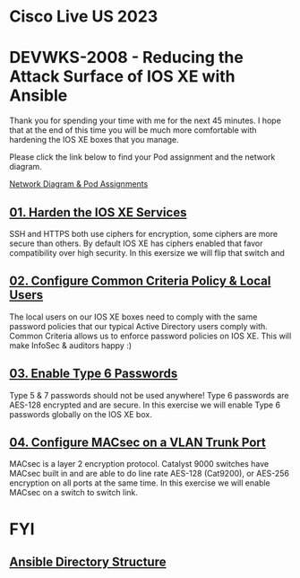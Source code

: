 # Cisco Live US 2023
# DEVWKS-2008 - Reducing the Attack Surface of IOS XE with Ansible

Thank you for spending your time with me for the next 45 minutes. I hope that at the end of 
this time you will be much more comfortable with hardening the IOS XE boxes that you manage. 

Please click the link below to find your Pod assignment and the network diagram. 

[Network Diagram & Pod Assignments](/labs-pods.md)

## [01. Harden the IOS XE Services](/01-Harden_Services.md)
SSH and HTTPS both use ciphers for encryption, some ciphers are more secure than others. By default IOS XE 
has ciphers enabled that favor compatibility over high security. In this exersize we will flip that switch
and 

## [02. Configure Common Criteria Policy & Local Users](/02-Local_Auth.md)
The local users on our IOS XE boxes need to comply with the same password policies that our 
typical Active Directory users comply with. Common Criteria allows us to enforce password 
policies on IOS XE. This will make InfoSec & auditors happy :) 

## [03. Enable Type 6 Passwords](/03-Type6_Passwords.md)
Type 5 & 7 passwords should not be used anywhere!  Type 6 passwords are AES-128 encrypted and are secure. 
In this exercise we will enable Type 6 passwords globally on the IOS XE box.

## [04. Configure MACsec on a VLAN Trunk Port](/04-MACsec_PSK.md)
MACsec is a layer 2 encryption protocol.  Catalyst 9000 switches have MACsec built in and are able to do 
line rate AES-128 (Cat9200), or AES-256 encryption on all ports at the same time. In this exercise we 
will enable MACsec on a switch to switch link. 

# FYI
  
## [Ansible Directory Structure](/Directory_Structure.md)